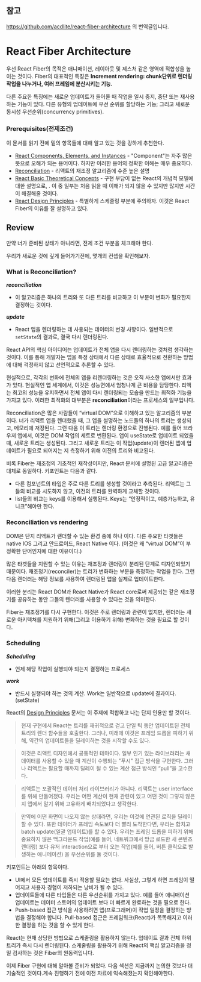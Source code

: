 ## 참고
https://github.com/acdlite/react-fiber-architecture 의 번역글입니다.
# React Fiber Architecture
우선 React Fiber의 목적은 애니매이션, 레이아웃 및 제스처 같은 영역에 적합성을 높이는 것이다. Fiber의 대표적인 특징은 **Increment rendering: chunk단위로 렌더링 작업을 나누거나, 여러 프레임에 분산시키는 기능.**

다른 주요한 특징에는 새로운 업데이트가 들어올 때 작업을 일시 중지, 중단 또는 재사용하는 기능이 있다. 다른 유형의 업데이트에 우선 순위를 할당하는 기능; 그리고 새로운  동시성 우선순위(concurrency primitives).

### Prerequisites(전제조건)

이 문서를 읽기 전에 밑의 항목들에 대해 알고 있는 것을 강하게 추천한다.

- [React Components, Elements, and Instances](https://facebook.github.io/react/blog/2015/12/18/react-components-elements-and-instances.html) - "Component"는 자주 많은 뜻으로 오해가 되는 용어이다. 하지만 이러한 용어의 정확한 이해는 매우 중요하다.
- [Reconciliation](https://facebook.github.io/react/docs/reconciliation.html) - 리액트의 재조정 알고리즘에 수준 높은 설명
- [React Basic Theoretical Concepts](https://github.com/reactjs/react-basic) - 구현 부담이 없는 React의 개념적 모델에 대한 설명으로, . 이 중 일부는 처음 읽을 때 이해가 되지 않을 수 있지만 많지만 시간이 해결해줄 것이다.
- [React Design Principles](https://facebook.github.io/react/contributing/design-principles.html) - 특별하게 스케줄링 부분에 주의하자. 이것은 React Fiber의 이유를 잘 설명하고 있다.

## Review

만약 너가 준비된 상태가 아니라면, 전제 조건 부분을 체크해야 한다.

우리가 새로운 것에 깊게 들어가기전에, 몇개의 컨셉을 확인해보자.

### What is Reconciliation?

***reconciliation***

- 이 알고리즘은 하나의 트리와 또 다른 트리를 비교하고 이 부분이 변화가 필요한지 결정하는 것이다.

***update***

- React 앱을 렌더링하는 데 사용되는 데이터의 변경 사항이다. 일반적으로 `setState`의 결과로, 결국 다시 렌더링된다.

React API의 핵심 아이디어는 업데이트가 전체 앱을 다시 렌더링하는 것처럼 생각하는 것이다. 이를 통해 개발자는 앱을 특정 상태에서 다른 상태로 효율적으로 전환하는 방법에 대해 걱정하지 않고 선언적으로 추론할 수 있다.

현실적으로, 각각의 변화에 전체의 앱을 리렌더링하는 것은 오직 사소한 앱에서만 효과가 있다. 현실적인 앱 세계에서, 이것은 성능면에서 엄청나게 큰 비용을 담당한다. 리액는 최고의 성능을 유지하면서 전체 앱이 다시 렌더링되는 모습을 만드는 최적화 기능을 가지고 있다. 이러한 최적화의 대부분은 **reconciliation**이라는 프로세스의 일부입니다.

Reconciliation은 많은 사람들이 “virtual DOM”으로 이해하고 있는 알고리즘의 부분이다. 너가 리액트 앱을 렌더했을 때, 그 앱을 설명하는 노드들의 하나의 트리는 생성되고, 메모리에 저장된다. 그런 다음 이 트리는 렌더링 환경으로 진행된다. 예를 들어 브라우저 앱에서, 이것은 DOM 작업의 세트로 번환된다. 앱이 useState로 업데이트 되었을 때, 새로운 트리는 생성된다. 그리고 새로운 트리는 이 작업(update)이 렌더된 앱에 업데이트가 필요로 되어지는 지 측정하기 위해 이전의 트리와 비교된다.

비록 Fiber는 재조정의 기초적인 재작성이지만, React 문서에 설명된 고급 알고리즘은 대체로 동일하다. 키포인트는 다음과 같다.

- 다른 컴포넌트의 타입은 주로 다른 트리를 생성할 것이라고 추측된다. 리액트는 그들의 비교를 시도하지 않고, 이전의 트리를 완벽하게 교체할 것이다.
- list들의 비교는 keys를 이용해서 실행된다. Keys는 “안정적이고, 예층가능하고, 유니크”해야만 한다.

### Reconciliation vs rendering

DOM은 단지 리액트가 랜더할 수 있는 환경 중에 하나 이다. 다른 주요한 타겟들은 native IOS 그리고 안드로이드, React Native 이다. (이것은 왜 “virtual DOM”이 부정확한 단어인지에 대한 이유이다.)

많은 타겟들을 지원할 수 있는 이유는 재조정과 렌더링이 분리된 단계로 디자인되었기 때문이다. 재조정기(reconciler)는 트리가 변화하는 부분을 측정하는 작업을 한다. 그런 다음 렌더러는 해당 정보를 사용하여 렌더링된 앱을 실제로 업데이트한다.

이러한 분리는 React DOM과 React Native가 React core로써 제공되는 같은 재조정기를 공유하는 동안 그들의 렌더러를 사용할 수 있다는 것을 의미한다.

Fiber는 재조정기를 다시 구현한다. 이것은 주로 렌더링과 관련이 없지만, 렌더러는 새로운 아키텍쳐를 지원하기 위해(그리고 이용하기 위해) 변화하는 것을 필요로 할 것이다.

### Scheduling

***Scheduling***

- 언제 해당 작업이 실행되야 되는지 결정하는 프로세스

***work***

- 반드시 실행되야 하는 것의 계산. Work는 일반적으로 update에 결과이다.(setState)

React의 [Design Principles](https://facebook.github.io/react/contributing/design-principles.html#scheduling) 문서는 이 주제에 적합하고 나는 단지 인용만 할 것이다.

 

> 현재 구현에서 React는 트리를 재귀적으로 걷고 단일 틱 동안 업데이트된 전체 트리의 렌더 함수들을 호출한다. 그러나, 미래에 이것은 프레임 드롭을 피하기 위해, 약간의 업데이트들을 딜레이하는 것을 시작할 수도 있다.
> 

> 이것은 리액트 디자인에서 공통적인 테마이다. 일부 인기 있는 라이브러리는 새 데이터를 사용할 수 있을 때 계산이 수행되는 "푸시" 접근 방식을 구현한다. 그러나 리액트는 필요할 때까지 딜레이 될 수 있는 계산 접근 방식인 “pull”을 고수한다.
> 

> 리액트는 포괄적인 데이터 처리 라이브러리가 아니다. 리액트는 user interface를 위해 만들어졌다. 우리는 어떤 계산이 현재 관련이 있고 어떤 것이 그렇지 않은지 앱에서 알기 위해 고유하게 배치되었다고 생각한다.
> 

> 만약에 어떤 화면이 나오지 않는 상태라면, 우리는 이것에 연관된 로직을 딜레이 할 수 있다. 또한 데이터가 프레임 속도보다 더 빨리 도착한다면, 우리는 합치고 batch update(일괄 업데이트)를 할 수 있다. 우리는 프레임 드롭을 피하기 위해 중요하지 않은 백그라운드 작업(예를 들어, 네트워크에서 방금 로드한 새 콘텐츠 렌더링) 보다 유저 interaction으로 부터 오는 작업(예를 들어, 버튼 클릭으로 발생하는 애니메이션) 을 우선순위를 둘 것이다.
> 

키포인트는 아래의 항목이다.

- UI에서 모든 업데이트를 즉시 적용할 필요는 없다. 사실상, 그렇게 하면 프레임이 떨어지고 사용자 경험이 저하되는 낭비가 될 수 있다.
- 업데이트들에 다른 타입들은 다른 우선순위를 가지고 있다. 예를 들어 애니매이션 업데이트는 데이터 스토어의 업데이트 보다 더 빠르게 완료하는 것을 필요로 한다.
- Push-based 접근 방식을 사용하려면 앱(프로그래머)이 작업 일정을 결정하는 방법을 결정해야 합니다. Pull-based 접근은 프레임워크(React)가 똑똑해지고 이러한 결정을 하는 것을 할 수 있게 한다.

React는 현재 상당한 방법으로 스케줄링을 활용하지 않는다. 업데이트 결과 전체 하위 트리가 즉시 다시 렌더링된다. 스케줄링을 활용하기 위해 React의 핵심 알고리즘을 정밀 검사하는 것은 Fiber의 원동력입니다.

이제 Fiber 구현에 대해 알아볼 준비가 되었다. 다음 섹션은 지금까지 논의한 것보다 더 기술적인 것이다.계속 진행하기 전에 이전 자료에 익숙해졌는지 확인해야한다.
